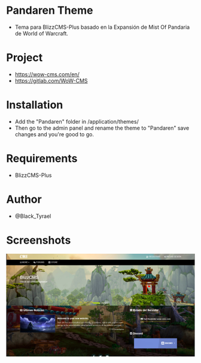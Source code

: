 # Pandaren Theme

* Tema para BlizzCMS-Plus basado en la Expansión de Mist Of Pandaria de World of Warcraft.

# Project

* https://wow-cms.com/en/
* https://gitlab.com/WoW-CMS

# Installation

* Add the "Pandaren" folder in /application/themes/
* Then go to the admin panel and rename the theme to "Pandaren" save changes and you're good to go.

# Requirements

* BlizzCMS-Plus

# Author

* @Black_Tyrael

# Screenshots

![Screenshot](Screenshot.png)